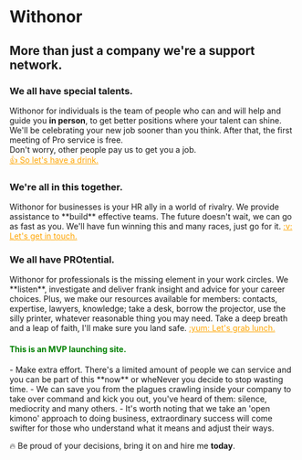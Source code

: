 # Withonor

## More than just a company we're a support network.

### We all have special talents.  
Withonor for individuals is the team of people who can and will help and guide you **in person**, to get better positions where your talent can shine.  
We'll be celebrating your new job sooner than you think. After that, the first meeting of Pro service is free.  
Don't worry, other people pay us to get you a job.  
<a href='http://registro.withonor.com' class='button clearfix' style='color: orange; border-color: orange'>:+1: So let's have a drink.</a>  

<h3 class="clearfix"> We're all in this together.</h3>  
Withonor for businesses is your HR ally in a world of rivalry. We provide assistance to **build** effective teams. The future doesn't wait, we can go as fast as you.  
We'll have fun winning this and many races, just go for it.  
<a href='http://socios.withonor.com' class='button clearfix' style='color: orange; border-color: orange'>:v: Let's get in touch.</a>  

<h3 class="clearfix"> We all have PROtential.</h3>  
Withonor for professionals is the missing element in your work circles. We **listen**, investigate and deliver frank insight and advice for your career choices.  
Plus, we make our resources available for members: contacts, expertise, lawyers, knowledge; take a desk, borrow the projector, use the silly printer, whatever reasonable thing you may need.  
Take a deep breath and a leap of faith, I'll make sure you land safe.  
<a href='http://principal.withonor.com' class='button clearfix' style='color: orange; border-color: orange'>:yum: Let's grab lunch.</a>  

<h4 style='color: green;' class='clearfix'>This is an MVP launching site.</h4>
-  Make extra effort. There's a limited amount of people we can service and you can be part of this **now** or wheNever you decide to stop wasting time.  
-  We can save you from the plagues crawling inside your company to take over command and kick you out, you've heard of them: silence, mediocrity and many others.  
-  It's worth noting that we take an 'open kimono' approach to doing business, extraordinary success will come swifter for those who understand what it means and adjust their ways.  

:fire: Be proud of your decisions, bring it on and hire me **today**.  
